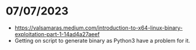 # 07/07/2023
- https://valsamaras.medium.com/introduction-to-x64-linux-binary-exploitation-part-1-14ad4a27aeef
- Getting on script to generate binary as Python3 have a problem for it.